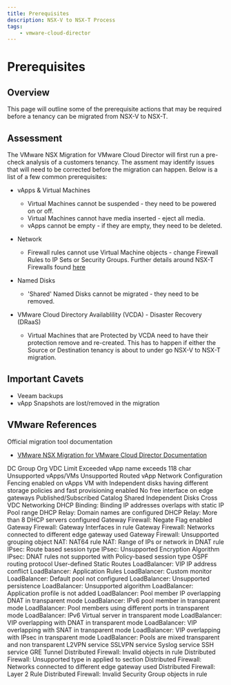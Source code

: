 ```yaml
---
title: Prerequisites
description: NSX-V to NSX-T Process
tags:
    - vmware-cloud-director
---
```


# Prerequisites

## Overview

This page will outline some of the prerequisite actions that may be required before a tenancy can be migrated from NSX-V to NSX-T.

## Assessment

The VMware NSX Migration for VMware Cloud Director will first run a pre-check analysis of a customers tenancy.  The assment may identify issues that will need to be corrected before the migration can happen.  Below is a list of a few common prerequisites:

- vApps & Virtual Machines
	* Virtual Machines cannot be suspended - they need to be powered on or off.
	* Virtual Machines cannot have media inserted - eject all media.
	* vApps cannot be empty - if they are empty, they need to be deleted.
- Network
	* Firewall rules cannot use Virtual Machine objects - change Firewall Rules to IP Sets or Security Groups.  Further details around NSX-T Firewalls found [here](./firewall_rules.md)
- Named Disks
	* 'Shared' Named Disks cannot be migrated - they need to be removed.

- VMware Cloud Directory Availablility (VCDA) - Disaster Recovery (DRaaS)
	* Virtual Machines that are Protected by VCDA need to have their protection remove and re-created.  This has to happen if either the Source or Destination tenancy is about to under go NSX-V to NSX-T migration.

## Important Cavets

- Veeam backups
- vApp Snapshots are lost/removed in the migration

## VMware References

Official migration tool documentation
- [VMware NSX Migration for VMware Cloud Director Documentation](https://docs.vmware.com/en/VMware-NSX-Migration-for-VMware-Cloud-Director/1.4.2/user-guide/GUID-index.html)



DC Group Org VDC Limit Exceeded
vApp name exceeds 118 char
Unsupported vApps/VMs
Unsupported Routed vApp Network Configuration
Fencing enabled on vApps
VM with Independent disks having different storage policies and fast provisioning enabled
No free interface on edge gateways
Published/Subscribed Catalog
Shared Independent Disks
Cross VDC Networking
DHCP Binding: Binding IP addresses overlaps with static IP Pool range
DHCP Relay: Domain names are configured
DHCP Relay: More than 8 DHCP servers configured
Gateway Firewall: Negate Flag enabled
Gateway Firewall: Gateway Interfaces in rule
Gateway Firewall: Networks connected to different edge gateway used
Gateway Firewall: Unsupported grouping object
NAT: NAT64 rule
NAT: Range of IPs or network in DNAT rule
IPsec: Route based session type
IPsec: Unsupported Encryption Algorithm
IPsec: DNAT rules not supported with Policy-based session type
OSPF routing protocol
User-defined Static Routes
LoadBalancer: VIP IP address conflict
LoadBalancer: Application Rules
LoadBalancer: Custom monitor
LoadBalancer: Default pool not configured
LoadBalancer: Unsupported persistence
LoadBalancer: Unsupported algorithm
LoadBalancer: Application profile is not added
LoadBalancer: Pool member IP overlapping DNAT in transparent mode
LoadBalancer: IPv6 pool member in transparent mode
LoadBalancer: Pool members using different ports in transparent mode
LoadBalancer: IPv6 Virtual server in transparent mode
LoadBalancer: VIP overlapping with DNAT in transparent mode
LoadBalancer: VIP overlapping with SNAT in transparent mode
LoadBalancer: VIP overlapping with IPsec in transparent mode
LoadBalancer: Pools are mixed transparent and non transparent
L2VPN service
SSLVPN service
Syslog service
SSH service
GRE Tunnel
Distributed Firewall: Invalid objects in rule
Distributed Firewall: Unsupported type in applied to section
Distributed Firewall: Networks connected to different edge gateway used
Distributed Firewall: Layer 2 Rule
Distributed Firewall: Invalid Security Group objects in rule
